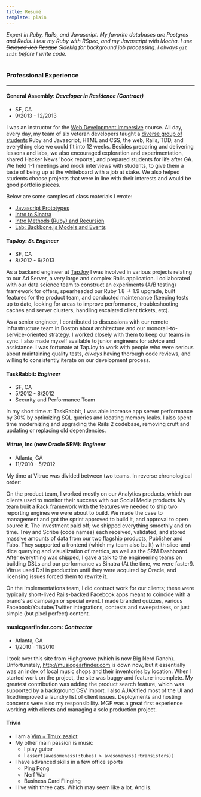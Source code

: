 ```yaml
---
title: Resumé
template: plain
---
```


<span class="lead">*Expert in Ruby, Rails, and Javascript.  My favorite databases are Postgres and Redis.  I test my Ruby with RSpec, and my Javascript with Mocha.  I use ~~Delayed Job~~ ~~Resque~~ Sidekiq for background job processing.  I always `git init` before I write code.*
</span>
<br/>
<br/>

### Professional Experience
----------------
#### General Assembly: *Developer in Residence (Contract)*

* SF, CA
* 9/2013 - 12/2013

I was an instructor for the [Web Development Immersive](https://generalassemb.ly/education/web-development-immersive) course.  All day, every day, my team of six veteran developers taught a [diverse group of students](http://sfwebdevs.github.io/) Ruby and Javascript, HTML and CSS, the web, Rails, TDD, and everything else we could fit into 12 weeks.  Besides preparing and delivering lessons and labs, we also encouraged exploration and experimentation, shared Hacker News 'book reports', and prepared students for life after GA.  We held 1-1 meetings and mock interviews with students, to give them a taste of being up at the whiteboard with a job at stake.  We also helped students choose projects that were in line with their interests and would be good portfolio pieces.

Below are some samples of class materials I wrote:
* [Javascript Prototypes](https://gist.github.com/dashkb/8183deef4f2859929485)
* [Intro to Sinatra](https://gist.github.com/dashkb/e4aa8cbeac679e223711)
* [Intro Methods (Ruby) and Recursion](https://gist.github.com/dashkb/1df1276af392fd354046)
* [Lab: Backbone.js Models and Events](https://gist.github.com/dashkb/87574e73178cc645ccf4)

#### TapJoy: *Sr. Engineer*
* SF, CA
* 8/2012 - 6/2013

As a backend engineer at [TapJoy](https://www.tapjoy.com/) I was involved in various projects relating to our Ad Server, a very large and complex Rails application.  I collaborated with our data science team to construct an experiments (A/B testing) framework for offers, spearheaded our Ruby 1.8 -> 1.9 upgrade, built features for the product team, and conducted maintenance (keeping tests up to date, looking for areas to improve performance, troubleshooting caches and server clusters, handling escalated client tickets, etc).

As a senior engineer, I contributed to discussions with our remote infrastructure team in Boston about architecture and our monorail-to-service-oriented strategy.  I worked closely with them to keep our teams in sync.  I also made myself available to junior engineers for advice and assistance.  I was fortunate at TapJoy to work with people who were serious about maintaining quality tests, *always* having thorough code reviews, and willing to consistently iterate on our development process.

#### TaskRabbit: *Engineer*
* SF, CA
* 5/2012 - 8/2012
* Security and Performance Team

In my short time at TaskRabbit, I was able increase app server performance by 30% by optimizing SQL queries and locating memory leaks.  I also spent time modernizing and upgrading the Rails 2 codebase, removing cruft and updating or replacing old dependencies.

#### Vitrue, Inc (now Oracle SRM): *Engineer*
* Atlanta, GA
* 11/2010 - 5/2012

My time at Vitrue was divided between two teams.  In reverse chronological order:

On the product team, I worked mostly on our Analytics products, which our clients used to monitor their success with our Social Media products.  My team built a [Rack framework](http://github.com/dashkb/dzl) with the features we needed to ship two reporting engines we were about to build. We made the case to management and got the sprint approved to build it, and approval to open source it.  The investment paid off; we shipped everything smoothly and on time.  Trey and Scribe (code names) each received, validated, and stored massive amounts of data from our two flagship products, Publisher and Tabs.  They supported a frontend (which my team also built) with slice-and-dice querying and visualization of metrics, as well as the SRM Dashboard.  After everything was shipped, I gave a talk to the engineering teams on building DSLs and our performance vs Sinatra (At the time, we were faster!).  Vitrue used Dzl in production until they were acquired by Oracle, and licensing issues forced them to rewrite it.

On the Implementations team, I did contract work for our clients; these were typically short-lived Rails-backed Facebook apps meant to coincide with a brand's ad campaign or special event.  I made branded quizzes, various Facebook/Youtube/Twitter integrations, contests and sweepstakes, or just simple (but pixel perfect) content.

#### musicgearfinder.com: *Contractor*
* Atlanta, GA
* 1/2010 - 11/2010

I took over this site from Highgroove (which is now Big Nerd Ranch).  Unfortunately, http://musicgearfinder.com is down now, but it essentially was an index of local music shops and their inventories by location.  When I started work on the project, the site was buggy and feature-incomplete.  My greatest contribution was adding the product search feature, which was supported by a background CSV import.  I also AJAXified most of the UI and fixed/improved a laundry list of client issues.  Deployments and hosting concerns were also my responsibility.  MGF was a great first experience working with clients and managing a solo production project.

#### Trivia
* I am a [Vim + Tmux zealot](http://screens.dashkb.net/1._tmux-20140120-164035.jpg)
* My other main passion is music
  * I play guitar
  * I `assert(awesomeness(:tubes) > awesomeness(:transistors))`
* I have advanced skills in a few office sports
  * Ping Pong
  * Nerf War
  * Business Card Flinging
* I live with three cats.  Which may seem like a lot.  And is.
